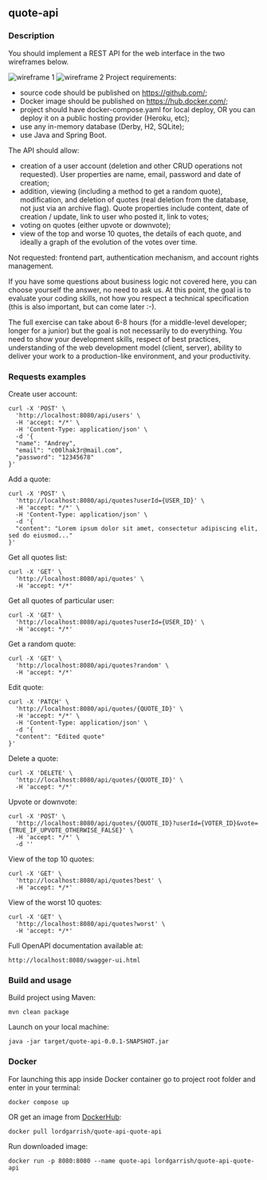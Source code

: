 ## quote-api
### Description

You should implement a REST API for the web interface in the two wireframes below.

![wireframe 1](https://developers.kameleoon.com/assets/images/quote-list-b4ae876beb1478ad755d48572b302d7d.png)
![wireframe 2](https://developers.kameleoon.com/assets/images/quote-detail-ca17a570f49884a29f906ac65791bd48.png)
Project requirements:  
- source code should be published on https://github.com/;
- Docker image should be published on https://hub.docker.com/;
- project should have docker-compose.yaml for local deploy, OR you can deploy it on a public hosting provider (Heroku, etc);
- use any in-memory database (Derby, H2, SQLite);
- use Java and Spring Boot.  

The API should allow:
- creation of a user account (deletion and other CRUD operations not requested). User properties are name, email, 
password and date of creation;
- addition, viewing (including a method to get a random quote), modification, and deletion of quotes (real deletion 
from the database, not just via an archive flag). Quote properties include content, date of creation / update, link to 
user who posted it, link to votes;
- voting on quotes (either upvote or downvote);
- view of the top and worse 10 quotes, the details of each quote, and ideally a graph of the evolution of the votes over time.

Not requested: frontend part, authentication mechanism, and account rights management.

If you have some questions about business logic not covered here, you can choose yourself the answer, no need to ask us. 
At this point, the goal is to evaluate your coding skills, not how you respect a technical specification (this is also 
important, but can come later :-).

The full exercise can take about 6-8 hours (for a middle-level developer; longer for a junior) but the goal is not 
necessarily to do everything. You need to show your development skills, respect of best practices, understanding of the 
web development model (client, server), ability to deliver your work to a production-like environment, and your productivity.  
### Requests examples
Create user account:
```
curl -X 'POST' \
  'http://localhost:8080/api/users' \
  -H 'accept: */*' \
  -H 'Content-Type: application/json' \
  -d '{
  "name": "Andrey",
  "email": "c00lhak3r@mail.com",
  "password": "12345678"
}'
```
Add a quote:
```
curl -X 'POST' \
  'http://localhost:8080/api/quotes?userId={USER_ID}' \
  -H 'accept: */*' \
  -H 'Content-Type: application/json' \
  -d '{
  "content": "Lorem ipsum dolor sit amet, consectetur adipiscing elit, sed do eiusmod..."
}'
```
Get all quotes list:
```
curl -X 'GET' \
  'http://localhost:8080/api/quotes' \
  -H 'accept: */*'
```
Get all quotes of particular user:
```
curl -X 'GET' \
  'http://localhost:8080/api/quotes?userId={USER_ID}' \
  -H 'accept: */*'
```
Get a random quote:
```
curl -X 'GET' \
  'http://localhost:8080/api/quotes?random' \
  -H 'accept: */*'
```
Edit quote:
```
curl -X 'PATCH' \
  'http://localhost:8080/api/quotes/{QUOTE_ID}' \
  -H 'accept: */*' \
  -H 'Content-Type: application/json' \
  -d '{
  "content": "Edited quote"
}'
```
Delete a quote:
```
curl -X 'DELETE' \
  'http://localhost:8080/api/quotes/{QUOTE_ID}' \
  -H 'accept: */*'
```
Upvote or downvote:
```
curl -X 'POST' \
  'http://localhost:8080/api/quotes/{QUOTE_ID}?userId={VOTER_ID}&vote={TRUE_IF_UPVOTE_OTHERWISE_FALSE}' \
  -H 'accept: */*' \
  -d ''
```
View of the top 10 quotes:
```
curl -X 'GET' \
  'http://localhost:8080/api/quotes?best' \
  -H 'accept: */*'
```
View of the worst 10 quotes:
```
curl -X 'GET' \
  'http://localhost:8080/api/quotes?worst' \
  -H 'accept: */*'
```
Full OpenAPI documentation available at:
```
http://localhost:8080/swagger-ui.html
```
### Build and usage
Build project using Maven:
```
mvn clean package
```
Launch on your local machine:
```
java -jar target/quote-api-0.0.1-SNAPSHOT.jar
```
### Docker
For launching this app inside Docker container go to project root folder and enter in your terminal:
```
docker compose up
```
OR get an image from [DockerHub](https://hub.docker.com/r/lordgarrish/quote-api-quote-api):  
```
docker pull lordgarrish/quote-api-quote-api
```
Run downloaded image:
```
docker run -p 8080:8080 --name quote-api lordgarrish/quote-api-quote-api
```
